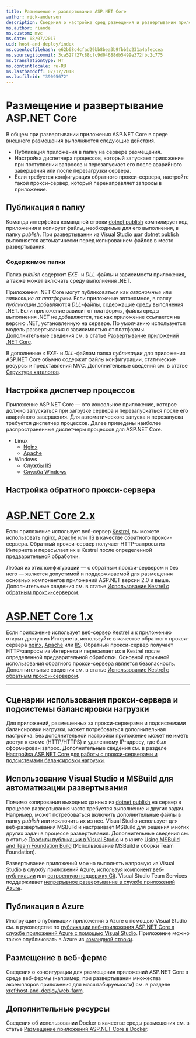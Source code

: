 ```yaml
---
title: Размещение и развертывание ASP.NET Core
author: rick-anderson
description: Сведения о настройке сред размещения и развертывании приложений ASP.NET Core.
ms.author: riande
ms.custom: mvc
ms.date: 08/07/2017
uid: host-and-deploy/index
ms.openlocfilehash: e62b68c4cfad29bb8bea3b9fbb2c231a4afeccea
ms.sourcegitcommit: 3ca527f27c88cfc9d04688db5499e372fbc2c775
ms.translationtype: HT
ms.contentlocale: ru-RU
ms.lasthandoff: 07/17/2018
ms.locfileid: "39095672"
---
```

# <a name="host-and-deploy-aspnet-core"></a>Размещение и развертывание ASP.NET Core

В общем при развертывании приложения ASP.NET Core в среде внешнего размещения выполняются следующие действия.

* Публикация приложения в папку на сервере размещения.
* Настройка диспетчера процессов, который запускает приложение при поступлении запросов и перезапускает его после аварийного завершения или после перезагрузки сервера.
* Если требуется конфигурация обратного прокси-сервера, настройте такой прокси-сервер, который перенаправляет запросы в приложение.

## <a name="publish-to-a-folder"></a>Публикация в папку

Команда интерфейса командной строки [dotnet publish](/dotnet/articles/core/tools/dotnet-publish) компилирует код приложения и копирует файлы, необходимые для его выполнения, в папку *publish*. При развертывании из Visual Studio шаг [dotnet publish](/dotnet/core/tools/dotnet-publish) выполняется автоматически перед копированием файлов в место развертывания.

### <a name="folder-contents"></a>Содержимое папки

Папка *publish* содержит *EXE*- и *DLL*-файлы и зависимости приложения, а также может включать среду выполнения .NET.

Приложения .NET Core могут публиковаться как *автономные* или *зависящие от платформы*. Если приложение автономное, в папку *публикации* добавляются *DLL*-файлы, содержащие среду выполнения .NET. Если приложение зависит от платформы, файлы среды выполнения .NET не добавляются, так как приложение ссылается на версию .NET, установленную на сервере. По умолчанию используется модель развертывания с зависимостью от платформы. Дополнительные сведения см. в статье [Развертывание приложений .NET Core](/dotnet/articles/core/deploying/index).

В дополнение к *EXE*- и *DLL*-файлам папка *публикации* для приложения ASP.NET Core обычно содержит файлы конфигурации, статические ресурсы и представления MVC. Дополнительные сведения см. в статье [Структура каталогов](xref:host-and-deploy/directory-structure).

## <a name="set-up-a-process-manager"></a>Настройка диспетчер процессов

Приложение ASP.NET Core — это консольное приложение, которое должно запускаться при загрузке сервера и перезапускаться после его аварийного завершения. Для автоматического запуска и перезапуска требуется диспетчер процессов. Далее приведены наиболее распространенные диспетчеры процессов для ASP.NET Core.

* Linux
  * [Nginx](xref:host-and-deploy/linux-nginx)
  * [Apache](xref:host-and-deploy/linux-apache)
* Windows
  * [Службы IIS](xref:host-and-deploy/iis/index)
  * [Служба Windows](xref:host-and-deploy/windows-service)

## <a name="set-up-a-reverse-proxy"></a>Настройка обратного прокси-сервера

# <a name="aspnet-core-2xtabaspnetcore2x"></a>[ASP.NET Core 2.x](#tab/aspnetcore2x)

Если приложение использует веб-сервер [Kestrel](xref:fundamentals/servers/kestrel), вы можете использовать [nginx](xref:host-and-deploy/linux-nginx), [Apache](xref:host-and-deploy/linux-apache) или [IIS](xref:host-and-deploy/iis/index) в качестве обратного прокси-сервера. Обратный прокси-сервер получает HTTP-запросы из Интернета и пересылает их в Kestrel после определенной предварительной обработки.

Любая из этих конфигураций &mdash; с обратным прокси-сервером и без него &mdash; является допустимой и поддерживаемой для размещения основных компонентов приложений ASP.NET версии 2.0 и выше. Дополнительные сведения см. в статье [Использование Kestrel с обратным прокси-сервером](xref:fundamentals/servers/kestrel#when-to-use-kestrel-with-a-reverse-proxy).

# <a name="aspnet-core-1xtabaspnetcore1x"></a>[ASP.NET Core 1.x](#tab/aspnetcore1x)

Если приложение использует веб-сервер [Kestrel](xref:fundamentals/servers/kestrel) и к приложению открыт доступ из Интернета, используйте в качестве обратного прокси-сервера [nginx](xref:host-and-deploy/linux-nginx), [Apache](xref:host-and-deploy/linux-apache) или [IIS](xref:host-and-deploy/iis/index). Обратный прокси-сервер получает HTTP-запросы из Интернета и пересылает их в Kestrel после определенной предварительной обработки. Основной причиной использования обратного прокси-сервера является безопасность. Дополнительные сведения см. в статье [Использование Kestrel с обратным прокси-сервером](xref:fundamentals/servers/kestrel?tabs=aspnetcore1x#when-to-use-kestrel-with-a-reverse-proxy).

---

## <a name="proxy-server-and-load-balancer-scenarios"></a>Сценарии использования прокси-сервера и подсистемы балансировки нагрузки

Для приложений, размещенных за прокси-серверами и подсистемами балансировки нагрузки, может потребоваться дополнительная настройка. Без дополнительной настройки приложение может не иметь доступ к схеме (HTTP/HTTPS) и удаленному IP-адресу, где был сформирован запрос. Дополнительные сведения см. в разделе [Настройка ASP.NET Core для работы с прокси-серверами и подсистемами балансировки нагрузки](xref:host-and-deploy/proxy-load-balancer).

## <a name="using-visual-studio-and-msbuild-to-automate-deployment"></a>Использование Visual Studio и MSBuild для автоматизации развертывания

Помимо копирования выходных данных из [dotnet publish](/dotnet/core/tools/dotnet-publish) на сервер в процессе развертывания часто требуется выполнение и других задач. Например, может потребоваться включить дополнительные файлы в папку *publish* или исключить их из нее. Visual Studio использует для веб-развертывания MSBuild и настраивает MSBuild для решения многих других задач в процессе развертывания. Дополнительные сведения см. в статье [Профили публикации в Visual Studio](xref:host-and-deploy/visual-studio-publish-profiles) и в книге [Using MSBuild and Team Foundation Build](http://msbuildbook.com/) (Использование MSBuild и сборки Team Foundation).

Развертывание приложений можно выполнять напрямую из Visual Studio в службу приложений Azure, используя [компонент веб-публикации](xref:tutorials/publish-to-azure-webapp-using-vs) или [встроенную поддержку Git](xref:host-and-deploy/azure-apps/azure-continuous-deployment). Visual Studio Team Services поддерживает [непрерывное развертывание в службе приложений Azure](/vsts/build-release/apps/cd/azure/aspnet-core-to-azure-webapp?tabs=vsts).

## <a name="publishing-to-azure"></a>Публикация в Azure

Инструкции о публикации приложения в Azure с помощью Visual Studio см. в руководстве по [публикации веб-приложения ASP.NET Core в службе приложений Azure с помощью Visual Studio](xref:tutorials/publish-to-azure-webapp-using-vs). Приложение можно также опубликовать в Azure из [командной строки](xref:tutorials/publish-to-azure-webapp-using-cli).

## <a name="host-in-a-web-farm"></a>Размещение в веб-ферме

Сведения о конфигурации для размещения приложений ASP.NET Core в среде веб-фермы (например, при развертывании множества экземпляров приложения для масштабируемости) см. в разделе <xref:host-and-deploy/web-farm>.

## <a name="additional-resources"></a>Дополнительные ресурсы

Сведения об использовании Docker в качестве среды размещения см. в статье [Размещение приложений ASP.NET Core в Docker](xref:host-and-deploy/docker/index).
